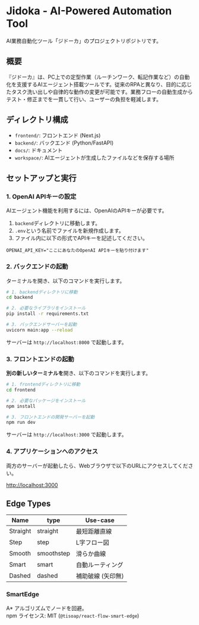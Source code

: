 # Jidoka - AI-Powered Automation Tool

AI業務自動化ツール「ジドーカ」のプロジェクトリポジトリです。

## 概要

『ジドーカ』は、PC上での定型作業（ルーチンワーク、転記作業など）の自動化を支援するAIエージェント搭載ツールです。従来のRPAと異なり、目的に応じたタスク洗い出しや自律的な動作の変更が可能です。業務フローの自動生成からテスト・修正までを一貫して行い、ユーザーの負担を軽減します。

## ディレクトリ構成

- `frontend/`: フロントエンド (Next.js)
- `backend/`: バックエンド (Python/FastAPI)
- `docs/`: ドキュメント
- `workspace/`: AIエージェントが生成したファイルなどを保存する場所

## セットアップと実行

### 1. OpenAI APIキーの設定

AIエージェント機能を利用するには、OpenAIのAPIキーが必要です。

1. `backend`ディレクトリに移動します。
2. `.env`という名前でファイルを新規作成します。
3. ファイル内に以下の形式でAPIキーを記述してください。

```
OPENAI_API_KEY="ここにあなたのOpenAI APIキーを貼り付けます"
```

### 2. バックエンドの起動

ターミナルを開き、以下のコマンドを実行します。

```bash
# 1. backendディレクトリに移動
cd backend

# 2. 必要なライブラリをインストール
pip install -r requirements.txt

# 3. バックエンドサーバーを起動
uvicorn main:app --reload
```

サーバーは `http://localhost:8000` で起動します。

### 3. フロントエンドの起動

**別の新しいターミナルを**開き、以下のコマンドを実行します。

```bash
# 1. frontendディレクトリに移動
cd frontend

# 2. 必要なパッケージをインストール
npm install

# 3. フロントエンドの開発サーバーを起動
npm run dev
```

サーバーは `http://localhost:3000` で起動します。

### 4. アプリケーションへのアクセス

両方のサーバーが起動したら、Webブラウザで以下のURLにアクセスしてください。

[http://localhost:3000](http://localhost:3000) 

## Edge Types
| Name     | type       | Use-case          |
|----------|------------|-------------------|
| Straight | straight   | 最短距離直線      |
| Step     | step       | L字フロー図       |
| Smooth   | smoothstep | 滑らか曲線        |
| Smart    | smart      | 自動ルーティング  |
| Dashed   | dashed     | 補助破線 (矢印無) |

### SmartEdge
A* アルゴリズムでノードを回避。  
npm ライセンス: MIT (`@tisoap/react-flow-smart-edge`) 